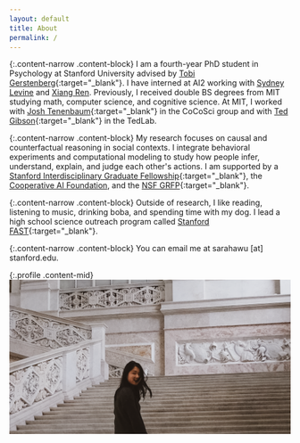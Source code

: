 ```yaml
---
layout: default
title: About
permalink: /
---
```


{:.content-narrow .content-block}
I am a fourth-year PhD student in Psychology at Stanford University
advised by [Tobi Gerstenberg](http://cicl.stanford.edu/member/tobias_gerstenberg/){:target="_blank"}.
I have interned at AI2 working with [Sydney Levine](https://sites.google.com/site/sydneymlevine/) and [Xiang Ren](https://shanzhenren.github.io/).
Previously, I received double BS degrees from MIT studying math, computer science, and cognitive science.
At MIT, I worked with [Josh Tenenbaum](http://cocosci.mit.edu/josh){:target="_blank"} in the CoCoSci group and with [Ted Gibson](http://tedlab.mit.edu/ted.html){:target="_blank"} in the TedLab.

{:.content-narrow .content-block}
My research focuses on causal and counterfactual reasoning in social contexts.
I integrate behavioral experiments and computational modeling
to study how people infer, understand, explain, and judge each other's actions.
I am supported by a [Stanford Interdisciplinary Graduate Fellowship](https://vpge.stanford.edu/fellowships-funding/sigf){:target="_blank"},
the [Cooperative AI Foundation](https://www.cooperativeai.com/foundation),
and the [NSF GRFP](https://www.nsfgrfp.org/){:target="_blank"}.

{:.content-narrow .content-block}
Outside of research, I like reading, listening to music, drinking boba, and spending time with  my dog.
I lead a high school science outreach program called [Stanford FAST](https://fast.stanford.edu/){:target="_blank"}.

{:.content-narrow .content-block}
You can email me at sarahawu [at] stanford.edu. 

{:.profile .content-mid}
![profile](/assets/images/naples.png)
